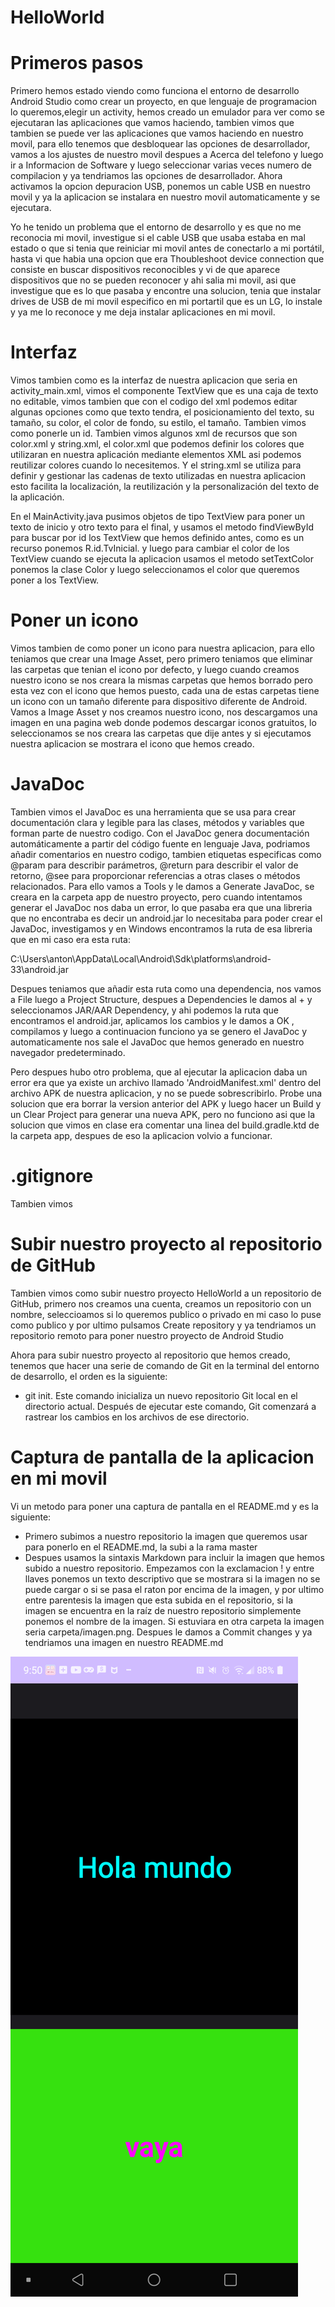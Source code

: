 # HelloWorld

# Primeros pasos

Primero hemos estado viendo como funciona el entorno de desarrollo Android Studio como crear un proyecto, en que lenguaje de programacion lo queremos,elegir un activity, hemos creado un emulador para ver como se ejecutaran las aplicaciones que vamos haciendo, tambien vimos que tambien se puede ver las aplicaciones que vamos haciendo en nuestro movil, para ello tenemos que desbloquear las opciones de desarrollador, vamos a los ajustes de nuestro movil despues a Acerca del telefono y luego ir a Informacion de Software y luego seleccionar varias veces numero de compilacion y ya tendriamos las opciones de desarrollador. Ahora activamos la opcion depuracion USB, ponemos un cable USB en nuestro movil y ya la aplicacion se instalara en nuestro movil automaticamente y se ejecutara.

Yo he tenido un problema que el entorno de desarrollo y es que no me reconocia mi movil, investigue si el cable USB que usaba estaba en mal estado o que si tenia que reiniciar mi movil antes de conectarlo a mi portátil, hasta vi que habia una opcion que era Thoubleshoot device connection que consiste en buscar dispositivos reconocibles y vi de que aparece dispositivos que no se pueden reconocer y ahi salia mi movil, asi que investigue que es lo que pasaba y encontre una solucion, tenia que instalar drives de USB de mi movil especifico en mi portartil que es un LG, lo instale y ya me lo reconoce y me deja instalar aplicaciones en mi movil.

# Interfaz

Vimos tambien como es la interfaz de nuestra aplicacion que seria en activity_main.xml, vimos el componente TextView que es una caja de texto no editable, vimos tambien que con el codigo del xml podemos editar algunas opciones como que texto tendra, el posicionamiento del texto, su tamaño, su color, el color de fondo, su estilo, el tamaño. Tambien vimos como ponerle un id. Tambien vimos algunos xml de recursos que son color.xml y string.xml, el color.xml que podemos definir los colores que utilizaran en nuestra aplicación mediante elementos XML asi podemos reutilizar colores cuando lo necesitemos. Y el string.xml se utiliza para definir y gestionar las cadenas de texto utilizadas en nuestra aplicacion esto facilita la localización, la reutilización y la personalización del texto de la aplicación.

En el MainActivity.java pusimos objetos de tipo TextView para poner un texto de inicio y otro texto para el final, y usamos el metodo findViewById para buscar por id los TextView que hemos definido antes, como es un recurso ponemos R.id.TvInicial. y luego para cambiar el color de los TextView cuando se ejecuta la aplicacion usamos el metodo setTextColor ponemos la clase Color y luego seleccionamos el color que queremos poner a los TextView.

# Poner un icono

Vimos tambien de como poner un icono para nuestra aplicacion, para ello teniamos que crear una Image Asset, pero primero teniamos que eliminar las carpetas que tenian el icono por defecto, y luego cuando creamos nuestro icono se nos creara la mismas carpetas que hemos borrado pero esta vez con el icono que hemos puesto, cada una de estas carpetas tiene un icono con un tamaño diferente para dispositivo diferente de Android. Vamos a Image Asset y nos creamos nuestro icono, nos descargamos una imagen en una pagina web donde podemos descargar iconos gratuitos, lo seleccionamos se nos creara las carpetas que dije antes y si ejecutamos nuestra aplicacion se mostrara el icono que hemos creado.

# JavaDoc

Tambien vimos el JavaDoc es una herramienta que se usa para crear documentación clara y legible para las clases, métodos y variables que forman parte de nuestro codigo. Con el JavaDoc genera documentación automáticamente a partir del código fuente en lenguaje Java, podriamos añadir comentarios en nuestro codigo, tambien etiquetas especificas como @param para describir parámetros, @return para describir el valor de retorno, @see para proporcionar referencias a otras clases o métodos relacionados. Para ello vamos a Tools y le damos a Generate JavaDoc, se creara en la carpeta app de nuestro proyecto, pero cuando intentamos generar el JavaDoc nos daba un error, lo que pasaba era que una libreria que no encontraba es decir un android.jar lo necesitaba para poder crear el JavaDoc, investigamos y en Windows encontramos la ruta de esa libreria que en mi caso era esta ruta:

C:\Users\anton\AppData\Local\Android\Sdk\platforms\android-33\android.jar

Despues teniamos que añadir esta ruta como una dependencia, nos vamos a File luego a Project Structure, despues a Dependencies le damos al + y seleccionamos JAR/AAR Dependency, y ahi podemos la ruta que encontramos el android.jar, aplicamos los cambios y le damos a OK , compilamos y luego a continuacion funciono ya se genero el JavaDoc y automaticamente nos sale el JavaDoc que hemos generado en nuestro navegador predeterminado.

Pero despues hubo otro problema, que al ejecutar la aplicacion daba un error era que ya existe un archivo llamado 'AndroidManifest.xml' dentro del archivo APK de nuestra aplicacion, y no se puede sobrescribirlo. Probe una solucion que era borrar la version anterior del APK y luego hacer un Build y un Clear Project para generar una nueva APK, pero no funciono asi que la solucion que vimos en clase era comentar una linea del build.gradle.ktd de la carpeta app, despues de eso la aplicacion volvio a funcionar.

# .gitignore

Tambien vimos

# Subir nuestro proyecto al repositorio de GitHub

Tambien vimos como subir nuestro proyecto HelloWorld a un repositorio de GitHub, primero nos creamos una cuenta, creamos un repositorio con un nombre, seleccioamos si lo queremos publico o privado en mi caso lo puse como publico y por ultimo pulsamos Create repository y ya tendriamos un repositorio remoto para poner nuestro proyecto de Android Studio

Ahora para subir nuestro proyecto al repositorio que hemos creado, tenemos que hacer una serie de comando de Git en la terminal del entorno de desarrollo, el orden es la siguiente:

- git init. Este comando inicializa un nuevo repositorio Git local en el directorio actual. Después de ejecutar este comando, Git comenzará a rastrear los cambios en los archivos de ese directorio.

# Captura de pantalla de la aplicacion en mi movil

Vi un metodo para poner una captura de pantalla en el README.md y es la siguiente:

- Primero subimos a nuestro repositorio la imagen que queremos usar para ponerlo en el README.md, la subi a la rama master
- Despues usamos la sintaxis Markdown para incluir la imagen que hemos subido a nuestro repositorio. Empezamos con la exclamacion ! y entre llaves ponemos un texto descriptivo que se mostrara si la imagen no se puede cargar o si se pasa el raton por encima de la imagen, y por ultimo entre parentesis la imagen que esta subida en el repositorio, si la imagen se encuentra en la raíz de nuestro repositorio simplemente ponemos el nombre de la imagen. Si estuviara en otra carpeta la imagen seria carpeta/imagen.png. Despues le damos a Commit changes y ya tendriamos una imagen en nuestro README.md

![AplicacionHelloWorldEnMiMovil](CapturaHelloWorld.png)




